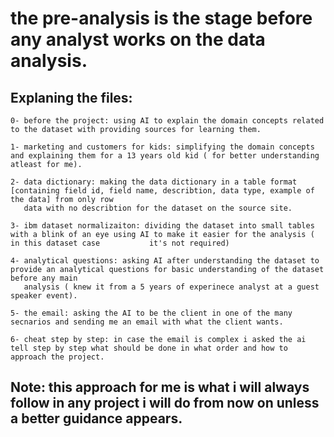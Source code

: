 # the pre-analysis is the stage before any analyst works on the data analysis.
## Explaning the files:
    0- before the project: using AI to explain the domain concepts related to the dataset with providing sources for learning them.   
    
    1- marketing and customers for kids: simplifying the domain concepts and explaining them for a 13 years old kid ( for better understanding atleast for me).  
    
    2- data dictionary: making the data dictionary in a table format [containing field id, field name, describtion, data type, example of the data] from only row 
       data with no describtion for the dataset on the source site.  
       
    3- ibm dataset normalizaiton: dividing the dataset into small tables with a blink of an eye using AI to make it easier for the analysis ( in this dataset case           it's not required)  
    
    4- analytical questions: asking AI after understanding the dataset to provide an analytical questions for basic understanding of the dataset before any main     
       analysis ( knew it from a 5 years of experinece analyst at a guest speaker event).  
       
    5- the email: asking the AI to be the client in one of the many secnarios and sending me an email with what the client wants.  
    
    6- cheat step by step: in case the email is complex i asked the ai tell step by step what should be done in what order and how to approach the project.

## Note: this approach for me is what i will always follow in any project i will do from now on unless a better guidance appears.
